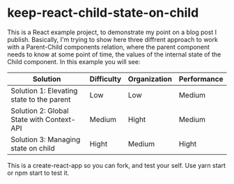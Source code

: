 # keep-react-child-state-on-child

This is a React example project, to demonstrate my point on a blog post I publish.
Basically, I'm trying to show here three diffrent approach to work with a Parent-Child components relation, where the parent component needs to know at some point of time, the values of the internal state of the Child component.
In this example you will see:

| Solution                                  | Difficulty | Organization | Performance |
| ----------------------------------------- | ---------- | ------------ | ----------- |
| Solution 1: Elevating state to the parent | Low        | Low          | Medium      |
| Solution 2: Global State with Context-API | Medium     | Hight        | Medium      |
| Solution 3: Managing state on child       | Hight      | Medium       | Hight       |

This is a create-react-app so you can fork, and test your self.
Use yarn start or npm start to test it.
